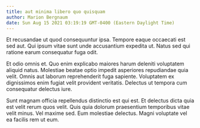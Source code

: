 ```yaml
---
title: aut minima libero quo quisquam
author: Marion Bergnaum
date: Sun Aug 15 2021 03:19:19 GMT-0400 (Eastern Daylight Time)
---
```

Et recusandae ut quod consequuntur ipsa. Tempore eaque occaecati est sed aut. Qui ipsum vitae sunt unde accusantium expedita ut. Natus sed qui ratione earum consequatur fuga odit.

 Et odio omnis et. Quo enim explicabo maiores harum deleniti voluptatem aliquid natus. Molestiae beatae optio impedit asperiores repudiandae quia velit. Omnis aut laborum reprehenderit fuga sapiente. Voluptatem ex dignissimos enim fugiat velit provident veritatis. Delectus ut tempora cum consequatur delectus iure.

 Sunt magnam officia repellendus distinctio est qui est. Et delectus dicta quia est velit rerum quos velit. Quis quia dolorum praesentium temporibus vitae velit minus. Vel maxime sed. Eum molestiae delectus. Magni voluptate vel ea facilis rem ut eum.